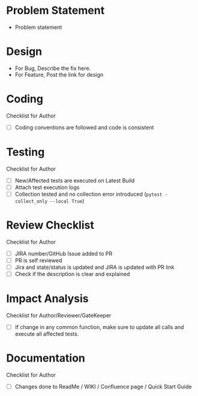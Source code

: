 # Problem Statement
- Problem statement

# Design
-  For Bug, Describe the fix here.
-  For Feature, Post the link for design

# Coding
   Checklist for Author
-  [ ] Coding conventions are followed and code is consistent

# Testing 
  Checklist for Author
-  [ ] New/Affected tests are executed on Latest Build
-  [ ] Attach test execution logs
-  [ ] Collection tested and no collection error introduced (`pytest -collect_only --local True`)

# Review Checklist 
  Checklist for Author
- [ ] JIRA number/GitHub Issue added to PR
- [ ] PR is self reviewed
- [ ] Jira and state/status is updated and JIRA is updated with PR link
- [ ] Check if the description is clear and explained

# Impact Analysis
  Checklist for Author/Reviewer/GateKeeper
-  [ ] If change in any common function, make sure to update all calls and execute all affected tests.

# Documentation
  Checklist for Author
- [ ] Changes done to ReadMe / WIKI / Confluence page / Quick Start Guide